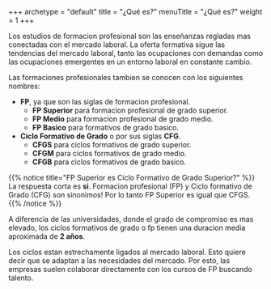 +++
archetype = "default"
title = "¿Qué es?"
menuTitle = "¿Qué es?"
weight = 1
+++

Los estudios de formacion profesional son las enseñanzas regladas mas conectadas con el mercado laboral. La oferta formativa sigue las tendencias del mercado laboral, tanto las ocupaciones con demandas como las ocupaciones emergentes en un entorno laboral en constante cambio. 

Las formaciones profesionales tambien se conocen con los siguientes nombres:
- **FP**, ya que son las siglas de formacion profesional.
    - **FP Superior** para formacion profesional de grado superior.
    - **FP Medio** para formacion profesional de grado medio.
    - **FP Basico** para formativos de grado basico.
- **Ciclo Formativo de Grado** o por sus siglas **CFG**.
    - **CFGS** para ciclos formativos de grado superior.
    - **CFGM** para ciclos formativos de grado medio.
    - **CFGB** para ciclos formativos de grado basico.

{{% notice title="FP Superior es Ciclo Formativo de Grado Superior?" %}}
La respuesta corta es **si**. Formacion profesional (FP) y Ciclo formativo de Grado (CFG) son sinonimos! Por lo tanto FP Superior es igual que CFGS. 
{{% /notice %}}

A diferencia de las universidades, donde el grado de compromiso es mas elevado, los ciclos formativos de grado o fp tienen una duracion media aproximada de **2 años**.

Los ciclos estan estrechamente ligados al mercado laboral. Esto quiere decir que se adaptan a las necesidades del mercado. Por esto, las empresas suelen colaborar directamente con los cursos de FP buscando talento. 

